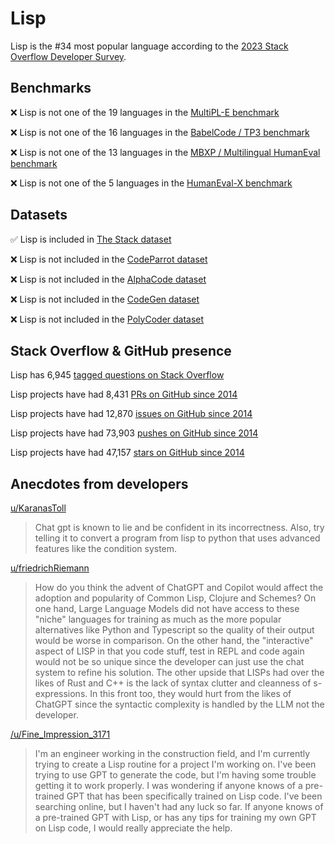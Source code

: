 # Lisp

Lisp is the #34 most popular language according to the [2023 Stack Overflow Developer Survey](https://survey.stackoverflow.co/2023/#section-most-popular-technologies-programming-scripting-and-markup-languages).

## Benchmarks

❌ Lisp is not one of the 19 languages in the [MultiPL-E benchmark](https://blog.pearai.dev/an-introduction-to-code-llm-benchmarks-for-software-engineers/#:~:text=couple%20notable%20mentions-,4.%20MultiPL%2DE,-Creator%3A%20Northeastern)

❌ Lisp is not one of the 16 languages in the [BabelCode / TP3 benchmark](https://blog.pearai.dev/an-introduction-to-code-llm-benchmarks-for-software-engineers/#:~:text=amazon%2Dscience/mxeval-,12.%20BabelCode%20/%20TP3,-Creator%3A%20Google)

❌ Lisp is not one of the 13 languages in the [MBXP / Multilingual HumanEval benchmark](https://blog.pearai.dev/an-introduction-to-code-llm-benchmarks-for-software-engineers/#:~:text=11.%20MBXP%20/%20Multilingual%20HumanEval)

❌ Lisp is not one of the 5 languages in the [HumanEval-X benchmark](https://blog.pearai.dev/an-introduction-to-code-llm-benchmarks-for-software-engineers/#:~:text=Some%20multilingual%C2%A0benchmarks-,10.%20HumanEval%2DX,-Creator%3A%20Tsinghua)

## Datasets

✅ Lisp is included in [The Stack dataset](https://arxiv.org/abs/2211.15533)

❌ Lisp is not included in the [CodeParrot dataset](https://huggingface.co/datasets/codeparrot/github-code)

❌ Lisp is not included in the [AlphaCode dataset](https://arxiv.org/abs/2203.07814)

❌ Lisp is not included in the [CodeGen dataset](https://arxiv.org/abs/2203.13474)

❌ Lisp is not included in the [PolyCoder dataset](https://arxiv.org/abs/2202.13169)

## Stack Overflow & GitHub presence

Lisp has 6,945 [tagged questions on Stack Overflow](https://stackoverflow.com/tags)

Lisp projects have had 8,431 [PRs on GitHub since 2014](https://madnight.github.io/githut/#/pull_requests/2023/3)

Lisp projects have had 12,870 [issues on GitHub since 2014](https://madnight.github.io/githut/#/issues/2023/3)

Lisp projects have had 73,903 [pushes on GitHub since 2014](https://madnight.github.io/githut/#/pushes/2023/3)

Lisp projects have had 47,157 [stars on GitHub since 2014](https://madnight.github.io/githut/#/stars/2023/3)

## Anecdotes from developers

[u/KaranasToll](https://www.reddit.com/r/lisp/comments/138aovs/comment/jixfrkr/)
> Chat gpt is known to lie and be confident in its incorrectness. Also, try telling it to convert a program from lisp to python that uses advanced features like the condition system.

[u/friedrichRiemann](https://www.reddit.com/r/lisp/comments/11lwwv1/possible_effects_of_aiassisted_tools_on_lisps/?utm_source=share&utm_medium=web2x&context=3)
> How do you think the advent of ChatGPT and Copilot would affect the adoption and popularity of Common Lisp, Clojure and Schemes? On one hand, Large Language Models did not have access to these "niche" languages for training as much as the more popular alternatives like Python and Typescript so the quality of their output would be worse in comparison. On the other hand, the "interactive" aspect of LISP in that you code stuff, test in REPL and code again would not be so unique since the developer can just use the chat system to refine his solution. The other upside that LISPs had over the likes of Rust and C++ is the lack of syntax clutter and cleanness of s-expressions. In this front too, they would hurt from the likes of ChatGPT since the syntactic complexity is handled by the LLM not the developer.

[/u/Fine_Impression_3171](https://www.reddit.com/r/ChatGPT/comments/12o4k1n/looking_for_pretrained_gpt_with_lisp_autocad/)
> I'm an engineer working in the construction field, and I'm currently trying to create a Lisp routine for a project I'm working on. I've been trying to use GPT to generate the code, but I'm having some trouble getting it to work properly.  I was wondering if anyone knows of a pre-trained GPT that has been specifically trained on Lisp code. I've been searching online, but I haven't had any luck so far. If anyone knows of a pre-trained GPT with Lisp, or has any tips for training my own GPT on Lisp code, I would really appreciate the help.